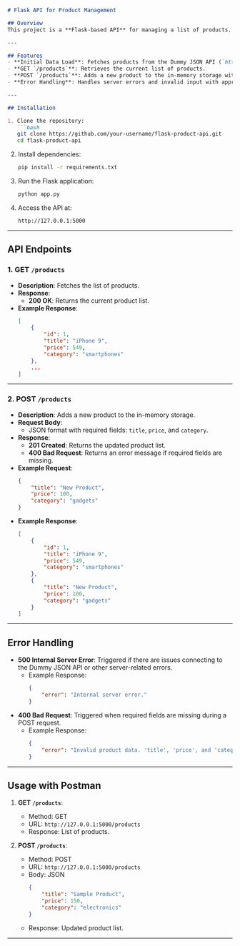 

```markdown
# Flask API for Product Management

## Overview
This project is a **Flask-based API** for managing a list of products. It includes features for retrieving an initial product list from a public API and supports both fetching and adding products via HTTP methods. The application is designed to handle errors gracefully and ensures proper data validation for incoming requests.

---

## Features
- **Initial Data Load**: Fetches products from the Dummy JSON API (`https://dummyjson.com/products`) on application startup.
- **GET `/products`**: Retrieves the current list of products.
- **POST `/products`**: Adds a new product to the in-memory storage with validation for required fields.
- **Error Handling**: Handles server errors and invalid input with appropriate status codes and messages.

---

## Installation

1. Clone the repository:
   ```bash
   git clone https://github.com/your-username/flask-product-api.git
   cd flask-product-api
   ```

2. Install dependencies:
   ```bash
   pip install -r requirements.txt
   ```

3. Run the Flask application:
   ```bash
   python app.py
   ```

4. Access the API at:
   ```
   http://127.0.0.1:5000
   ```

---

## API Endpoints

### 1. GET `/products`
- **Description**: Fetches the list of products.
- **Response**:
  - **200 OK**: Returns the current product list.
- **Example Response**:
  ```json
  [
      {
          "id": 1,
          "title": "iPhone 9",
          "price": 549,
          "category": "smartphones"
      },
      ...
  ]
  ```

---

### 2. POST `/products`
- **Description**: Adds a new product to the in-memory storage.
- **Request Body**:
  - JSON format with required fields: `title`, `price`, and `category`.
- **Response**:
  - **201 Created**: Returns the updated product list.
  - **400 Bad Request**: Returns an error message if required fields are missing.
- **Example Request**:
  ```json
  {
      "title": "New Product",
      "price": 100,
      "category": "gadgets"
  }
  ```
- **Example Response**:
  ```json
  [
      {
          "id": 1,
          "title": "iPhone 9",
          "price": 549,
          "category": "smartphones"
      },
      {
          "title": "New Product",
          "price": 100,
          "category": "gadgets"
      }
  ]
  ```

---

## Error Handling
- **500 Internal Server Error**: Triggered if there are issues connecting to the Dummy JSON API or other server-related errors.
  - Example Response:
    ```json
    {
        "error": "Internal server error."
    }
    ```
- **400 Bad Request**: Triggered when required fields are missing during a POST request.
  - Example Response:
    ```json
    {
        "error": "Invalid product data. 'title', 'price', and 'category' are required."
    }
    ```

---

## Usage with Postman

1. **GET `/products`**:
   - Method: GET
   - URL: `http://127.0.0.1:5000/products`
   - Response: List of products.

2. **POST `/products`**:
   - Method: POST
   - URL: `http://127.0.0.1:5000/products`
   - Body: JSON
     ```json
     {
         "title": "Sample Product",
         "price": 150,
         "category": "electronics"
     }
     ```
   - Response: Updated product list.

---
